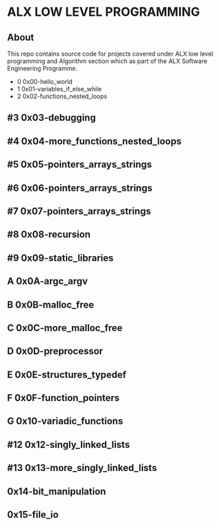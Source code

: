 # ALX LOW LEVEL PROGRAMMING

## About 
This repo contains source code for projects covered under ALX low level programming and Algorithm section which  as part of the ALX Software Engineering Programme.
* 0 0x00-hello_world
* 1 0x01-variables_if_else_while
* 2 0x02-functions_nested_loops
## #3 0x03-debugging
## #4 0x04-more_functions_nested_loops
## #5 0x05-pointers_arrays_strings
## #6 0x06-pointers_arrays_strings
## #7 0x07-pointers_arrays_strings
## #8 0x08-recursion
## #9 0x09-static_libraries
## A 0x0A-argc_argv
## B 0x0B-malloc_free
## C 0x0C-more_malloc_free
## D 0x0D-preprocessor
## E 0x0E-structures_typedef
## F 0x0F-function_pointers
## G 0x10-variadic_functions
## #12 0x12-singly_linked_lists
## #13 0x13-more_singly_linked_lists
## 0x14-bit_manipulation
## 0x15-file_io
